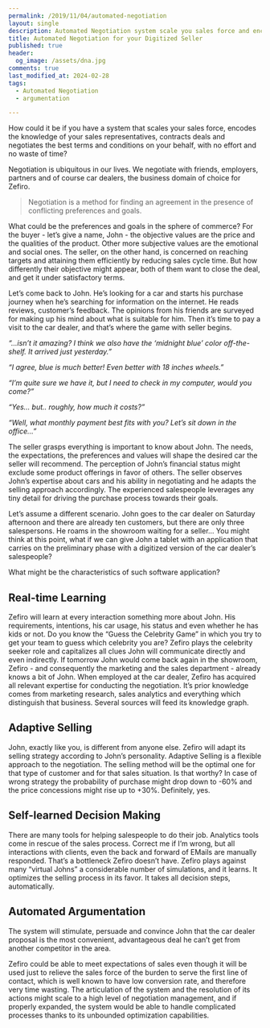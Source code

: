 ```yaml
---
permalink: /2019/11/04/automated-negotiation
layout: single
description: Automated Negotiation system scale you sales force and encode the knowledge of your sales representative.
title: Automated Negotiation for your Digitized Seller
published: true
header:
  og_image: /assets/dna.jpg
comments: true
last_modified_at: 2024-02-28
tags:
  - Automated Negotiation
  - argumentation

---
```

How could it be if you have a system that scales your sales force, encodes the knowledge of your sales representatives, contracts deals and negotiates the best terms and conditions on your behalf, with no effort and no waste of time?

Negotiation is ubiquitous in our lives. We negotiate with friends, employers, partners and of course car dealers, the business domain of choice for Zefiro.
>Negotiation is a method for finding an agreement in the presence of conflicting preferences and goals.

What could be the preferences and goals in the sphere of commerce? For the buyer - let’s give a name, John - the objective values are the price and the qualities of the product. Other more subjective values are the emotional and social ones. The seller, on the other hand, is concerned on reaching targets and attaining them efficiently by reducing sales cycle time. But how differently their objective might appear, both of them want to close the deal, and get it under satisfactory terms.

Let’s come back to John. He’s looking for a car and starts his purchase journey when he’s searching for information on the internet. He reads reviews, customer’s feedback. The opinions from his friends are surveyed for making up his mind about what is suitable for him. Then it’s time to pay a visit to the car dealer, and that’s where the game with seller begins.

_“...isn’t it amazing? I think we also have the ‘midnight blue’ color off-the-shelf. It arrived just yesterday.”_

_“I agree, blue is much better! Even better with 18 inches wheels.”_

_“I’m quite sure we have it, but I need to check in my computer, would you come?”_

_“Yes… but.. roughly, how much it costs?”_

_“Well, what monthly payment best fits with you? Let’s sit down in the office…”_

The seller grasps everything is important to know about John. The needs, the expectations, the preferences and values will shape the desired car the seller will recommend. The perception of John’s financial status might exclude some product offerings in favor of others. The seller observes John’s expertise about cars and his ability in negotiating and he adapts the selling approach accordingly. The experienced salespeople leverages any tiny detail for driving the purchase process towards their goals.

Let’s assume a different scenario. John goes to the car dealer on Saturday afternoon and there are already ten customers, but there are only three salespersons. He roams in the showroom waiting for a seller…
You might think at this point, what if we can give John a tablet with an application that carries on the preliminary phase with a digitized version of the car dealer’s salespeople?

What might be the characteristics of such software application?

## Real-time Learning
Zefiro will learn at every interaction something more about John. His requirements, intentions, his car usage, his status and even whether he has kids or not. Do you know the “Guess the Celebrity Game” in which you try to get your team to guess which celebrity you are? Zefiro plays the celebrity seeker role and capitalizes all clues John will communicate directly and even indirectly. If tomorrow John would come back again in the showroom, Zefiro - and consequently the marketing and the sales department - already knows a bit of John.
When employed at the car dealer, Zefiro has acquired all relevant expertise for conducting the negotiation. It’s prior knowledge comes from marketing research, sales analytics and everything which distinguish that business. Several sources will feed its knowledge graph.

## Adaptive Selling
John, exactly like you, is different from anyone else. Zefiro will adapt its selling strategy according to John’s personality. Adaptive Selling is a flexible approach to the negotiation. The selling method will be the optimal one for that type of customer and for that sales situation. Is that worthy? In case of wrong strategy the probability of purchase might drop down to -60% and the price concessions might rise up to +30%. Definitely, yes.

## Self-learned Decision Making
There are many tools for helping salespeople to do their job. Analytics tools come in rescue of the sales process. Correct me if I’m wrong, but all interactions with clients, even the back and forward of EMails are manually responded. That’s a bottleneck Zefiro doesn’t have. Zefiro plays against  many “virtual Johns” a considerable number of simulations, and it learns. It optimizes the selling process in its favor. It takes all decision steps, automatically.

## Automated Argumentation
The system will stimulate, persuade and convince John that the car dealer proposal is the most convenient, advantageous deal he can’t get from another competitor in the area.

Zefiro could be able to meet expectations of sales even though it will be used just to relieve the sales force of the burden to serve the first line of contact, which is well known to have low conversion rate, and therefore very time wasting. The articulation of the system and the resolution of its actions might scale to a high level of negotiation management, and if properly expanded, the system would be able to handle complicated processes thanks to its unbounded optimization capabilities.
